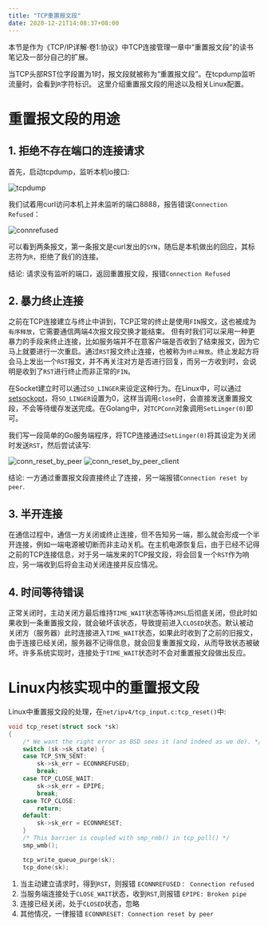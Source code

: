 ```yaml
---
title: "TCP重置报文段"
date: 2020-12-21T14:08:37+08:00
---
```


本节是作为《TCP/IP详解·卷1:协议》中TCP连接管理一章中“重置报文段”的读书笔记及一部分自己的扩展。

当TCP头部RST位字段置为1时，报文段就被称为“重置报文段”。在tcpdump监听流量时，会看到`R`字符标识。 这里介绍重置报文段的用途以及相关Linux配置。

# 重置报文段的用途

## 1. 拒绝不存在端口的连接请求

首先，启动tcpdump，监听本机lo接口:

![tcpdump](/images/post/tcp_syn/tcp_syn_conn_refused.png)

我们试着用curl访问本机上并未监听的端口8888，报告错误`Connection Refused`：

![connrefused](/images/post/tcp_syn/tcp_syn_conn_refused_2.png)

可以看到两条报文，第一条报文是curl发出的`SYN`，随后是本机做出的回应，其标志符为`R`，拒绝了我们的连接。

结论: 请求没有监听的端口，返回重置报文段，报错`Connection Refused`

## 2. 暴力终止连接

之前在TCP连接建立与终止中讲到，TCP正常的终止是使用`FIN`报文，这也被成为`有序释放`，它需要通信两端4次报文段交换才能结束。
但有时我们可以采用一种更暴力的手段来终止连接，比如服务端并不在意客户端是否收到了结束报文，因为它马上就要进行一次重启。通过`RST`报文终止连接，也被称为`终止释放`。终止发起方将会马上发出一个`RST`报文，并不再关注对方是否进行回复，而另一方收到时，会说明是收到了`RST`进行终止而非正常的`FIN`。

在Socket建立时可以通过`SO_LINGER`来设定这种行为。在Linux中，可以通过[setsockopt](https://linux.die.net/man/3/setsockopt)，将`SO_LINGER`设置为0，这样当调用`close`时，会直接发送重置报文段，不会等待缓存发送完成。在Golang中，对`TCPConn`对象调用`SetLinger(0)`即可。

我们写一段简单的Go服务端程序，将TCP连接通过`SetLinger(0)`将其设定为关闭时发送`RST`，然后尝试读写:

![conn_reset_by_peer](/images/post/tcp_syn/conn_reset_by_peer.png)
![conn_reset_by_peer_client](/images/post/tcp_syn/conn_reset_by_peer_client.png)

结论: 一方通过重置报文段直接终止了连接，另一端报错`Connection reset by peer`.

## 3. 半开连接

在通信过程中，通信一方关闭或终止连接，但不告知另一端，那么就会形成一个半开连接，例如一端电源被切断而非主动关机。在主机电源恢复后，由于已经不记得之前的TCP连接信息，对于另一端发来的TCP报文段，将会回复一个`RST`作为响应，另一端收到后将会主动关闭连接并反应情况。

## 4. 时间等待错误

正常关闭时，主动关闭方最后维持`TIME_WAIT`状态等待`2MSL`后彻底关闭，但此时如果收到一条重置报文段，就会破坏该状态，导致提前进入`CLOSED`状态。默认被动关闭方（服务器）此时连接进入`TIME_WAIT`状态，如果此时收到了之前的旧报文，由于连接已经关闭，服务器不记得信息，就会回复重置报文段，从而导致状态被破坏。许多系统实现时，连接处于`TIME_WAIT`状态时不会对重置报文段做出反应。

# Linux内核实现中的重置报文段

Linux中重置报文段的处理，在`net/ipv4/tcp_input.c:tcp_reset()`中:

```c
void tcp_reset(struct sock *sk)
{
	/* We want the right error as BSD sees it (and indeed as we do). */
	switch (sk->sk_state) {
	case TCP_SYN_SENT:
		sk->sk_err = ECONNREFUSED;
		break;
	case TCP_CLOSE_WAIT:
		sk->sk_err = EPIPE;
		break;
	case TCP_CLOSE:
		return;
	default:
		sk->sk_err = ECONNRESET;
	}
	/* This barrier is coupled with smp_rmb() in tcp_poll() */
	smp_wmb();

	tcp_write_queue_purge(sk);
	tcp_done(sk);
```

1. 当主动建立请求时，得到`RST`，则报错 `ECONNREFUSED： Connection refused`
2. 当服务端连接处于`CLOSE_WAIT`状态，收到`RST`,则报错 `EPIPE: Broken pipe`
3. 连接已经关闭，处于`CLOSED`状态，忽略
4. 其他情况，一律报错 `ECONNRESET: Connection reset by peer`

